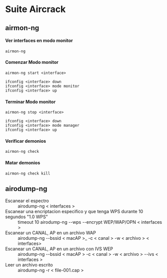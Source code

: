 # Suite Aircrack

## airmon-ng
#### Ver interfaces en modo monitor
```
airmon-ng
```
#### Comenzar Modo monitor
```
airmon-ng start <interface>
```
```
ifconfig <interface> down
ifconfig <interface> mode monitor
ifconfig <interface> up
```
#### Terminar Modo monitor
```
airmon-ng stop <interface>
```
```
ifconfig <interface> down
ifconfig <interface> mode manager
ifconfig <interface> up
```
#### Verificar demonios
```
airmon-ng check
```

#### Matar demonios
```
airmon-ng check kill
```

## airodump-ng
<dl>
  <dt> Escanear el espectro </dt>
  <dd> airodump-ng < interfaces > </dd>

  <dt>Escanear una encriptacion especifico y que tenga WPS durante 10 segundos "1.0 WPS"</dt>
  <dd>timeout 10 airodump-ng --wps --encrypt WEP/WAP/OPN < interfaces > </dd>

  <dt>Escanear un CANAL, AP en un archivo WAP</dt>
  <dd>airodump-ng --bssid < macAP >_ -c < canal > -w < archivo > < interfaces> </dd>

  <dt>Escanear un CANAL, AP en un archivo con IVS  WEP</dt>
  <dd>airodump-ng --bssid < macAP > -c < canal > -w < archivo > --ivs < interfaces > </dd>

  <dt>Leer un archivo escrito </dt>
  <dd>airodump-ng -r < file-001.cap > </dd>
</dl>
